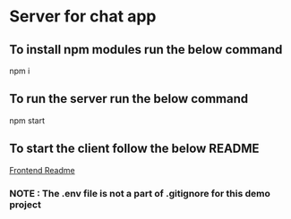# Server for chat app

## To install npm modules run the below command

npm i

## To run the server run the below command

npm start

## To start the client follow the below README

[Frontend Readme](https://github.com/Karuna-Singhal/chat-app-client)

### NOTE : The .env file is not a part of .gitignore for this demo project
